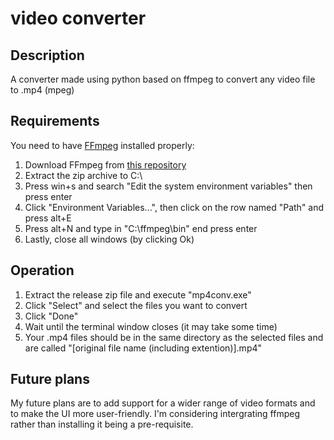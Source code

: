 # video converter

Description
---

A converter made using python based on ffmpeg to convert any video file to .mp4 (mpeg)

Requirements
---

You need to have [FFmpeg](https://ffmpeg.org/) installed properly:

  1. Download FFmpeg from [this repository](https://github.com/BtbN/FFmpeg-Builds/releases)
  2. Extract the zip archive to C:\
  3. Press win+s and search "Edit the system environment variables" then press enter
  4. Click "Environment Variables...", then click on the row named "Path" and press alt+E
  5. Press alt+N and type in "C:\ffmpeg\bin\" end press enter
  6. Lastly, close all windows (by clicking Ok)

Operation
---

1. Extract the release zip file and execute "mp4conv.exe"
2. Click "Select" and select the files you want to convert
3. Click "Done"
4. Wait until the terminal window closes (it may take some time)
5. Your .mp4 files should be in the same directory as the selected files and are called "[original file name (including extention)].mp4"

Future plans
---

My future plans are to add support for a wider range of video formats and to make the UI more user-friendly. I'm considering intergrating ffmpeg rather than installing it being a pre-requisite.
